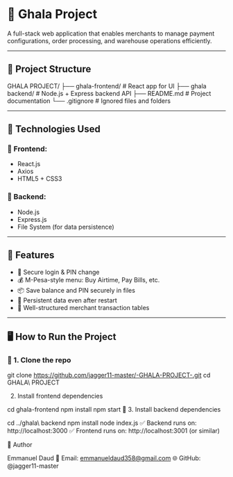 # 🏬 Ghala Project

A full-stack web application that enables merchants to manage payment configurations, order processing, and warehouse operations efficiently.

---

## 🚀 Project Structure

GHALA PROJECT/
├── ghala-frontend/ # React app for UI
├── ghala backend/ # Node.js + Express backend API
├── README.md # Project documentation
└── .gitignore # Ignored files and folders



---

## 🧰 Technologies Used

### 🔹 Frontend:
- React.js
- Axios
- HTML5 + CSS3

### 🔹 Backend:
- Node.js
- Express.js
- File System (for data persistence)

---

## 🔧 Features

- 🔐 Secure login & PIN change
- 💰 M-Pesa-style menu: Buy Airtime, Pay Bills, etc.
- 📦 Save balance and PIN securely in files
- 🔄 Persistent data even after restart
- 📃 Well-structured merchant transaction tables

---

## 🖥️ How to Run the Project

### 🔹 1. Clone the repo

git clone https://github.com/jagger11-master/-GHALA-PROJECT-.git
cd GHALA\ PROJECT


2. Install frontend dependencies

cd ghala-frontend
npm install
npm start
🔹 3. Install backend dependencies



cd ../ghala\ backend
npm install
node index.js
✅ Backend runs on: http://localhost:3000
✅ Frontend runs on: http://localhost:3001 (or similar)


🙋 Author

Emmanuel Daud
📧 Email: emmanueldaud358@gmail.com
🌐 GitHub: @jagger11-master